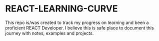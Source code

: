 # REACT-LEARNING-CURVE
This repo is/was created to track my progress on learning and been a proficient REACT Developer. I believe this is safe place to document this journey with notes, examples and projects.
